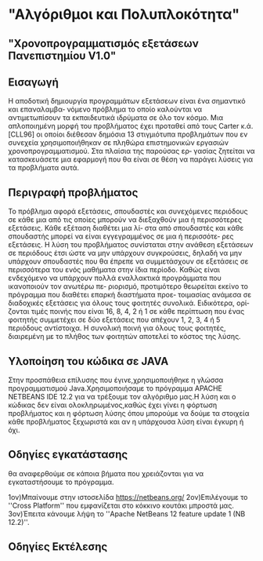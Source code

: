 # "Αλγόριθμοι και Πολυπλοκότητα"
## "Χρονοπρογραμματισμός εξετάσεων Πανεπιστημίου V1.0"

## Εισαγωγή
Η αποδοτική δημιουργία προγραμμάτων εξετάσεων είναι ένα σημαντικό και επαναλαμβα‐
νόμενο πρόβλημα το οποίο καλούνται να αντιμετωπίσουν τα εκπαιδευτικά ιδρύματα σε όλο τον
κόσμο. Μια απλοποιημένη μορφή του προβλήματος έχει προταθεί από τους Carter κ.ά. [CLL96]
οι οποίοι διέθεσαν δημόσια 13 στιγμιότυπα προβλημάτων που εν συνεχεία χρησιμοποιήθηκαν
σε πληθώρα επιστημονικών εργασιών χρονοπρογραμματισμού. Στα πλαίσια της παρούσας ερ‐
γασίας ζητείται να κατασκευάσετε μια εφαρμογή που θα είναι σε θέση να παράγει λύσεις για τα
προβλήματα αυτά.

## Περιγραφή προβλήματος
Το πρόβλημα αφορά εξετάσεις, σπουδαστές και συνεχόμενες περιόδους σε κάθε μια από
τις οποίες μπορούν να διεξαχθούν μια ή περισσότερες εξετάσεις. Κάθε εξέταση διαθέτει μια λί‐
στα από σπουδαστές και κάθε σπουδαστής μπορεί να είναι εγγεγραμμένος σε μια ή περισσότε‐
ρες εξετάσεις. Η λύση του προβλήματος συνίσταται στην ανάθεση εξετάσεων σε περιόδους έτσι
ώστε να μην υπάρχουν συγκρούσεις, δηλαδή να μην υπάρχουν σπουδαστές που θα έπρεπε να
συμμετάσχουν σε εξετάσεις σε περισσότερα του ενός μαθήματα στην ίδια περίοδο. Καθώς είναι
ενδεχόμενο να υπάρχουν πολλά εναλλακτικά προγράμματα που ικανοποιούν τον ανωτέρω πε‐
ριορισμό, προτιμότερο θεωρείται εκείνο το πρόγραμμα που διαθέτει επαρκή διαστήματα προε‐
τοιμασίας ανάμεσα σε διαδοχικές εξετάσεις για όλους τους φοιτητές συνολικά. Ειδικότερα, ορί‐
ζονται τιμές ποινής που είναι 16, 8, 4, 2 ή 1 σε κάθε περίπτωση που ένας φοιτητής συμμετέχει
σε δύο εξετάσεις που απέχουν 1, 2, 3, 4 ή 5 περιόδους αντίστοιχα. Η συνολική ποινή για όλους
τους φοιτητές, διαιρεμένη με το πλήθος των φοιτητών αποτελεί το κόστος της λύσης.


## Υλοποίηση του κώδικα σε JAVA
Στην προσπάθεια επίλυσης που έγινε,χρησιμοποιήθηκε η γλώσσα προγραμματισμού Java.Χρησιμοποιήσαμε το πρόγραμμα APACHE NETBEANS IDE 12.2 για να τρέξουμε τον αλγόριθμο μας.H λύση και ο κώδικας δεν είναι ολοκληρωμένος,καθώς έχει γίνει η φόρτωση προβλήματος και η φόρτωση λύσης όπου μπορούμε να δούμε τα στοιχεία κάθε προβλήματος ξεχωριστά και αν η υπάρχουσα λύση είναι έγκυρη ή όχι.


## Οδηγίες εγκατάστασης
θα αναφερθούμε σε κάποια βήματα που χρειάζονται για να εγκαταστήσουμε το πρόγραμμα.

1ον)Μπαίνουμε στην ιστοσελίδα https://netbeans.org/
2ον)Επιλέγουμε το ''Cross Platform'' που εμφανίζεται στο κόκκινο κουτάκι μπροστά μας.
3ον)Έπειτα κάνουμε λήψη το ''Apache NetBeans 12 feature update 1 (NB 12.2)''.
## Οδηγίες Εκτέλεσης
